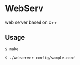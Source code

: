 # WebServ
web server based on c++

## Usage

```bashasfas
$ make
```

```bash
$ ./webserver config/sample.conf
```
